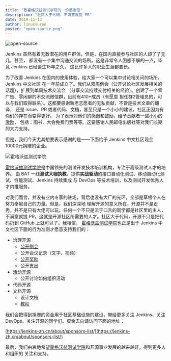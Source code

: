 ```yaml
---
title: "致霍格沃兹测试学院的一份感谢信"
description: "社区大于代码，不满意就提 PR"
date: 2019-11-13
author: linuxsuren
poster: "open-source.png"
---
```

![open-source](open-source.png)

Jenkins 虽然有着无数潜在的用户群体，但是，在国内直接参与社区的人却了了无几，甚至，
都没有一个集中沟通交流的场所。这是非常令人困惑不解的一点，毕竟 Jenkins 已经诞生15年之久，
这比许多人的职业生涯都要长。

为了改善 Jenkins 在国内的使用体验，给大家一个可以集中讨论相关问的场所，Jenkins 中文社区
在一年前成立了。我们从双周例会（公开讨论社区发展相关的话题），扩展到单周技术交流会
（分享交流持续交付相关的经验）。创建了一个零广告、零闲聊的术交流微信群，目前有410+成员（有愿意
担任群2管理员的，可以与我们取得联系）。这都要感谢新老志愿者的无私贡献，不管是技术文章的翻译，
还是 issue、PR 或者代码、文档，甚至只是一个小小的建议，社区正因为有你们的存在而变得更好。
为了表示对他们的感谢和鼓励，给予贡献者一些[小小的激励](https://jenkins-zh.cn/about/star-plan/)，
包括：图书、大会免费门票等等。这要感谢人民邮电出版社等对我们长期的大力支持。

但是，我们今天尤其想要表示感谢的是——下面给予 Jenkins 中文社区现金10000元捐赠的企业。

![霍格沃兹测试学院](hogwarts.png)

[霍格沃兹测试学院](https://testing-studio.com)是中国领先的测试开发技术培训机构，专注于高级测试人才的培养。
由 BAT 一线**测试大咖执教**，提供**实战驱动**的接口自动化测试、移动自动化测试、性能测试、Jenkins 持续集成
与 DevOps 等技术培训，以及测试开发优秀人才内推服务。

对我们而言，并没有业内专家的驻场，背后也没有大厂的光环，全部是草根个人在努力奉献自己的力量。但是，我们深深地
理解开源的意义所在，开源并不是走秀，并不是只有大佬可以玩。任何一个不只是流于口舌的同学都是社区里的主人，
不满意就提 PR，这就是开源社区所需要的人才。社区大于代码，开源不只是把代码扔到 GitHub 上就可以了。我相信，
[霍格沃兹测试学院](https://testing-studio.com)也正是出于 Jenkins 中文社区下面的行为准则才愿意支持我们的：

* 治理开源
    * [公开例会](https://jenkins-zh.cn/meeting/)
    * 公开会议记录（文字、视频）
    * [公开奖励](https://jenkins-zh.cn/about/star-plan/)
    * 公开支出
* [活动开源](https://jenkins-zh.cn/event/)
    * 公开讨论如何组织活动
* 代码开源
* 文档开源
    * 设计文档
    * [教程](https://jenkins-zh.cn/tutorial/)

我们会把得到捐赠的资金用于社区基础设施的建设，带给更多关注 Jenkins、关注 DevOps、关注开源的同学们。资金去向请访问下面的地址：

[https://jenkins-zh.cn/about/sponsors-list/](https://jenkins-zh.cn/about/sponsors-list/)

最后，我们由衷地希望[霍格沃兹测试学院](https://testing-studio.com)和开源事业发展的越来越好，得到更多人和组织的
关注和支持。
